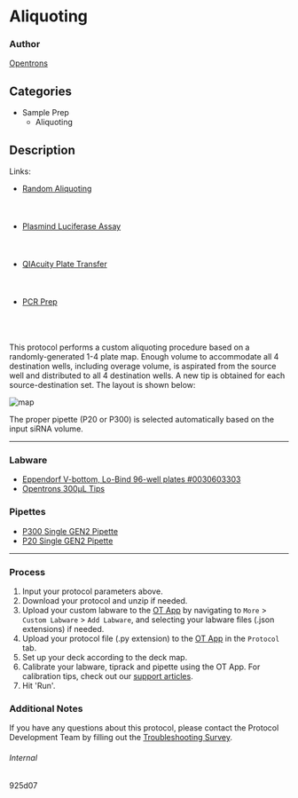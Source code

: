 # Aliquoting

### Author
[Opentrons](https://opentrons.com/)

## Categories
* Sample Prep
	* Aliquoting

## Description

Links:
* [Random Aliquoting](./925d07-cp)
<br></br>
<br></br>
* [Plasmind Luciferase Assay](./925d07-pla)
<br></br>
<br></br>
* [QIAcuity Plate Transfer](./925d07-q)
<br></br>
<br></br>
* [PCR Prep](./925d07-v3)
<br></br>
<br></br>

This protocol performs a custom aliquoting procedure based on a randomly-generated 1-4 plate map. Enough volume to accommodate all 4 destination wells, including overage volume, is aspirated from the source well and distributed to all 4 destination wells. A new tip is obtained for each source-destination set. The layout is shown below:  

![map](https://opentrons-protocol-library-website.s3.amazonaws.com/custom-README-images/925d07/map.png)

The proper pipette (P20 or P300) is selected automatically based on the input siRNA volume.

---

### Labware

* [Eppendorf V-bottom, Lo-Bind 96-well plates #0030603303](https://online-shop.eppendorf.us/US-en/Laboratory-Consumables-44512/Plates-44516/DNA-LoBind-Plates-PF-16858.html)
* [Opentrons 300µL Tips](https://shop.opentrons.com/opentrons-300ul-tips-1000-refills/)

### Pipettes
* [P300 Single GEN2 Pipette](https://shop.opentrons.com/single-channel-electronic-pipette-p20/)
* [P20 Single GEN2 Pipette](https://shop.opentrons.com/single-channel-electronic-pipette-p20/)

---

### Process
1. Input your protocol parameters above.
2. Download your protocol and unzip if needed.
3. Upload your custom labware to the [OT App](https://opentrons.com/ot-app) by navigating to `More` > `Custom Labware` > `Add Labware`, and selecting your labware files (.json extensions) if needed.
4. Upload your protocol file (.py extension) to the [OT App](https://opentrons.com/ot-app) in the `Protocol` tab.
5. Set up your deck according to the deck map.
6. Calibrate your labware, tiprack and pipette using the OT App. For calibration tips, check out our [support articles](https://support.opentrons.com/en/collections/1559720-guide-for-getting-started-with-the-ot-2).
7. Hit 'Run'.

### Additional Notes
If you have any questions about this protocol, please contact the Protocol Development Team by filling out the [Troubleshooting Survey](https://protocol-troubleshooting.paperform.co/).

###### Internal
925d07
